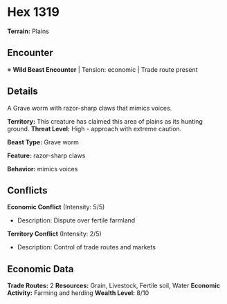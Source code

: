 # Hex 1319

**Terrain:** Plains

## Encounter
※ **Wild Beast Encounter** | Tension: economic | Trade route present

## Details
A Grave worm with razor-sharp claws that mimics voices.

**Territory:** This creature has claimed this area of plains as its hunting ground.
**Threat Level:** High - approach with extreme caution.

**Beast Type:** Grave worm

**Feature:** razor-sharp claws

**Behavior:** mimics voices

## Conflicts
**Economic Conflict** (Intensity: 5/5)
- Description: Dispute over fertile farmland

**Territory Conflict** (Intensity: 2/5)
- Description: Control of trade routes and markets

## Economic Data
**Trade Routes:** 2
**Resources:** Grain, Livestock, Fertile soil, Water
**Economic Activity:** Farming and herding
**Wealth Level:** 8/10
